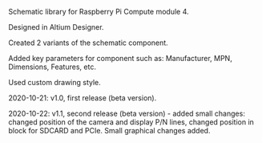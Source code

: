 Schematic library for Raspberry Pi Compute module 4.

Designed in Altium Designer.

Created 2 variants of the schematic component.

Added key parameters for component such as: Manufacturer, MPN, Dimensions, Features, etc.

Used custom drawing style.


2020-10-21: v1.0, first release (beta version).

2020-10-22: v1.1, second release (beta version) - added small changes: changed position of the camera and display P/N lines, changed position in block for SDCARD and PCIe. Small graphical changes added.
